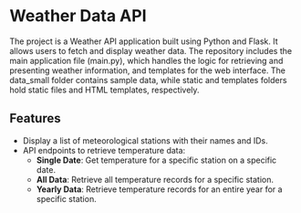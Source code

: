 # Weather Data API
The project is a Weather API application built using Python and Flask. It allows users to fetch and display weather data. The repository includes the main application file (main.py), which handles the logic for retrieving and presenting weather information, and templates for the web interface. The data_small folder contains sample data, while static and templates folders hold static files and HTML templates, respectively.

## Features

- Display a list of meteorological stations with their names and IDs.
- API endpoints to retrieve temperature data:
  - **Single Date**: Get temperature for a specific station on a specific date.
  - **All Data**: Retrieve all temperature records for a specific station.
  - **Yearly Data**: Retrieve temperature records for an entire year for a specific station.
